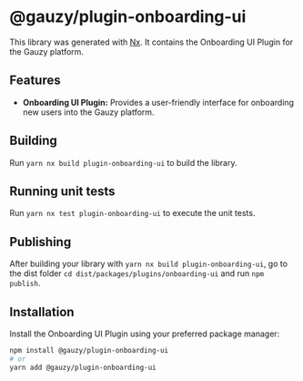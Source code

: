 # @gauzy/plugin-onboarding-ui

This library was generated with [Nx](https://nx.dev). It contains the Onboarding UI Plugin for the Gauzy platform.

## Features

- **Onboarding UI Plugin:** Provides a user-friendly interface for onboarding new users into the Gauzy platform.

## Building

Run `yarn nx build plugin-onboarding-ui` to build the library.

## Running unit tests

Run `yarn nx test plugin-onboarding-ui` to execute the unit tests.

## Publishing

After building your library with `yarn nx build plugin-onboarding-ui`, go to the dist folder `cd dist/packages/plugins/onboarding-ui` and run `npm publish`.

## Installation

Install the Onboarding UI Plugin using your preferred package manager:

```bash
npm install @gauzy/plugin-onboarding-ui
# or
yarn add @gauzy/plugin-onboarding-ui
```
